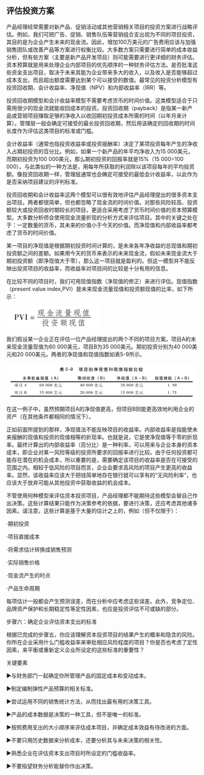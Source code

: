 ## 评估投资方案

产品经理经常需要对新产品、促销活动或其他营销相关项目的投资方案进行战略评估。例如，我们可把广告、促销、销售队伍等营销组合支出视为不同的项目投资，其目的是为企业产生未来的现金流。因此，增加100万美元的广告费用应该与加强销售团队或改善产品等方案进行权衡比较。大多数方案只需要进行简单的成本收益分析，但有些方案（主要是新产品开发项目）则可能需要进行更详细的财务评估。资本预算就是用来处理企业内部项目的优先顺序的一种财务评估方法。是否批准这些资金支出项目，取决于未来其能为企业带来多大的收入，以及收入是否能够超过成本支出，而且超出额度需要达到某个可以接受的数值。最常见的投资分析模型有投资回收期、会计收益率、净现值（NPV）和内部收益率（IRR）等。

投资回收期模型和会计收益率模型不需要考虑货币的时间价值。这类模型适合于只需用很少的现金流就能收回成本的投资。投资回收期（payback）是指某一新产品或营销项目赚取足够的净收入以收回期初投资成本所需的时间（以年月来计算）。管理层一般会确定可接受的最长投资回收期，然后用该确定的回收期的时间长度作为评估这类项目的标准或门槛。

会计收益率（通常也指投资收益率或投资报酬率）决定了某项投资每年产生的净收入占期初投资的百分比。例如，如果一个新产品的年平均净收入为15 000美元，而期初投资为100 000美元，那么期初投资的回报率就是15%（15 000÷100 000）。与此类似的一种方法是，用每年所获取的利润除以该项目每年的平均投资额。像投资回收期一样，管理层通常也会确定可接受的最低会计收益率，以此作为是否采纳项目建议的评判标准。

投资回收期和会计收益率这两个模型可以很有效地评估产品经理提出的很多资本支出项目。两者都很简单，但也都忽略了现金流的时间价值。对那些风险较高、投资额较大或投资回收时期较长的项目，更适合采用考虑了货币时间价值的资本预算模型。大多数分析师会使用现金流量折现的分析方式来评估项目。其中的关键之处在于：一定数量的货币，其未来的价值小于今天的价值。而净现值和内部收益率都考虑了货币的时间价值。

某一项目的净现值是根据期初投资时间计算的，是未来各年净收益的总现值和期初投资额之间的差额。如果用今天的货币来表示的未来现金流，假如未来现金流大于期初投资额（即净现值大于零），那么这一项目就是盈利的。但这一模型并不能反映出投资项目的收益率，而收益率对项目间的比较是十分有用的信息。

在比较不同的项目时，我们可用现值指数（净现值的修正）来进行评估。现值指数（present value index,PVI）是未来现金流量现值和投资额现值的比率，如下所示：

![](images/image01253.jpeg)

我们假设某一企业正在评估一位产品经理提出的两个不同的项目方案。项目A的未来现金流量现值为60 000美元，项目B为35 000美元。期初投资分别为40 000美元和20 000美元。两者的净现值和现值指数如表5-9所示。

![](images/image01254.jpeg)

在这一例子中，虽然预期项目A的净现值更高，但项目B则能更高效地利用企业的资产（在其他条件都相同的情况下）。

正如前面所提到的那样，净现值法不能反映项目的收益率。内部收益率是指能使未来报酬的现值和投资的现值相等的折现率。也就是说，它是使净现值等于零的折现率。最终计算出的内部收益率（百分比）是一种利率，可以用来与企业本身的资本成本，即企业对某一风险等级的投资所要求的回报率进行比较。由于任何投资都可能存在潜在的机会成本，所以重要的是，需要确定该项目的收益率是否在可接受的范围之内。相较于低风险的项目而言，企业会要求高风险的项目产生更高的收益率。显然，该收益率应该大于把钱简单地存在银行就可以享有的“无风险利率”，也应该大于放弃可能从其他投资中获取收益的机会成本。

不管使用何种模型来评估资本投资项目，产品经理都不能期待这些模型会替自己作出决策。这些计算结果只能作为决策参考的依据，要进行决策，还应考虑其他诸多因素。请注意，这些计算是基于大量的估计之上的，例如（但不仅限于）：

·期初投资

·项目直接成本

·将需求估计转换成销售预测

·实际销售价格

·现金流产生的时点

·产品生命周期

每项估计一般都会产生预测误差，而在分析中应考虑这些误差。此外，竞争定位、品牌资产保护和长期稳定性等定性因素，也应是投资评估不可或缺的部分。

步骤六：确定企业评估资本支出的标准

根据已完成的步骤五，你应该理解资本投资项目的结果产生的概率和隐含的风险。你所在企业采用什么门槛收益率来审批相应风险程度的项目？你是否也考虑了定性因素，来平衡或重新定义企业所设定的这些标准的重要性？

关键要素

▶与财务部门一起确定你所管理产品的固定成本和变动成本。

▶制定编制弹性产品预算的相关标准。

▶尝试运用不同的销售统计方法，从而找出最有用的决策工具。

▶产品的成本数据是决策的一种工具，但不是唯一的标准。

▶按照费用支出的大小顺序来评估成本项目，并确定成本效益有待改进的方面。

▶不要只用历史数据来分析成本，还要分析其与未来决策的相关性。

▶熟悉企业在评估资本支出项目时所设定的门槛收益率。

▶不要指望财务分析能替你作出决策。
